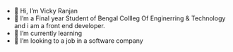 - 👋 Hi, I’m Vicky Ranjan
- 👀 I’m a Final year Student of Bengal Collleg Of Enginerring & Technology and i am a front end developer.
- 🌱 I’m currently learning
- 💞️ I’m looking to a job in a software company
<!---
Vickyranjan96/Vickyranjan96 is a ✨ special ✨ repository because its `README.md` (this file) appears on your GitHub profile.
You can click the Preview link to take a look at your changes.
--->
